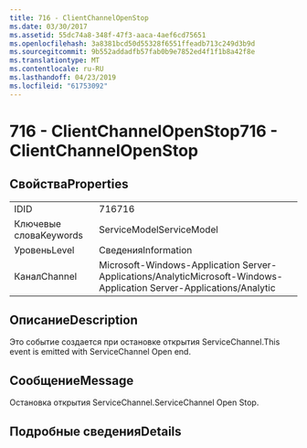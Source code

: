 ```yaml
---
title: 716 - ClientChannelOpenStop
ms.date: 03/30/2017
ms.assetid: 55dc74a8-348f-47f3-aaca-4aef6cd75651
ms.openlocfilehash: 3a8381bcd50d55328f6551ffeadb713c249d3b9d
ms.sourcegitcommit: 9b552addadfb57fab0b9e7852ed4f1f1b8a42f8e
ms.translationtype: MT
ms.contentlocale: ru-RU
ms.lasthandoff: 04/23/2019
ms.locfileid: "61753092"
---
```

# <a name="716---clientchannelopenstop"></a><span data-ttu-id="5613f-102">716 - ClientChannelOpenStop</span><span class="sxs-lookup"><span data-stu-id="5613f-102">716 - ClientChannelOpenStop</span></span>
## <a name="properties"></a><span data-ttu-id="5613f-103">Свойства</span><span class="sxs-lookup"><span data-stu-id="5613f-103">Properties</span></span>  
  
|||  
|-|-|  
|<span data-ttu-id="5613f-104">ID</span><span class="sxs-lookup"><span data-stu-id="5613f-104">ID</span></span>|<span data-ttu-id="5613f-105">716</span><span class="sxs-lookup"><span data-stu-id="5613f-105">716</span></span>|  
|<span data-ttu-id="5613f-106">Ключевые слова</span><span class="sxs-lookup"><span data-stu-id="5613f-106">Keywords</span></span>|<span data-ttu-id="5613f-107">ServiceModel</span><span class="sxs-lookup"><span data-stu-id="5613f-107">ServiceModel</span></span>|  
|<span data-ttu-id="5613f-108">Уровень</span><span class="sxs-lookup"><span data-stu-id="5613f-108">Level</span></span>|<span data-ttu-id="5613f-109">Сведения</span><span class="sxs-lookup"><span data-stu-id="5613f-109">Information</span></span>|  
|<span data-ttu-id="5613f-110">Канал</span><span class="sxs-lookup"><span data-stu-id="5613f-110">Channel</span></span>|<span data-ttu-id="5613f-111">Microsoft-Windows-Application Server-Applications/Analytic</span><span class="sxs-lookup"><span data-stu-id="5613f-111">Microsoft-Windows-Application Server-Applications/Analytic</span></span>|  
  
## <a name="description"></a><span data-ttu-id="5613f-112">Описание</span><span class="sxs-lookup"><span data-stu-id="5613f-112">Description</span></span>  
 <span data-ttu-id="5613f-113">Это событие создается при остановке открытия ServiceChannel.</span><span class="sxs-lookup"><span data-stu-id="5613f-113">This event is emitted with ServiceChannel Open end.</span></span>  
  
## <a name="message"></a><span data-ttu-id="5613f-114">Сообщение</span><span class="sxs-lookup"><span data-stu-id="5613f-114">Message</span></span>  
 <span data-ttu-id="5613f-115">Остановка открытия ServiceChannel.</span><span class="sxs-lookup"><span data-stu-id="5613f-115">ServiceChannel Open Stop.</span></span>  
  
## <a name="details"></a><span data-ttu-id="5613f-116">Подробные сведения</span><span class="sxs-lookup"><span data-stu-id="5613f-116">Details</span></span>
